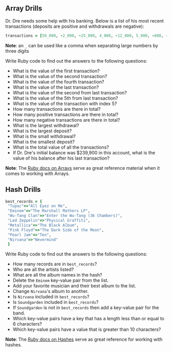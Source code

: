 ## Array Drills

Dr. Dre needs some help with his banking. 
Below is a list of his most recent transactions (deposits are positive and withdrawals are negative):

```ruby
transactions = [50_000, -2_000, -25_000, 4_000, -12_000, 5_000, -800, -900, 43_000, -30_000, 15_000, 62_000, -50_000, 42_000]
```

**Note**: an `_` can be used like a comma when separating large numbers by three digits

Write Ruby code to find out the answers to the following questions:

* What is the value of the first transaction?
* What is the value of the second transaction?
* What is the value of the fourth transaction?
* What is the value of the last transaction?
* What is the value of the second from last transaction?
* What is the value of the 5th from last transaction?
* What is the value of the transaction with index 5?
* How many transactions are there in total?
* How many positive transactions are there in total?
* How many negative transactions are there in total?
* What is the largest withdrawal?
* What is the largest deposit?
* What is the small withdrawal?
* What is the smallest deposit?
* What is the total value of all the transactions?
* If Dr. Dre's initial balance was $239,900 in this account, what is the value of his balance after his last transaction?

**Note**: The [Ruby docs on Arrays][ruby-array-docs] serve as great reference
material when it comes to working with Arrays.

## Hash Drills

```ruby
best_records = {
 "Tupac"=>"All Eyez on Me",
 "Eminem"=>"The Marshall Mathers LP",
 "Wu-Tang Clan"=>"Enter the Wu-Tang (36 Chambers)",
 "Led Zeppelin"=>"Physical Graffiti",
 "Metallica"=>"The Black Album",
 "Pink Floyd"=>"The Dark Side of the Moon",
 "Pearl Jam"=>"Ten",
 "Nirvana"=>"Nevermind"
 }
```

Write Ruby code to find out the answers to the following questions:

* How many records are in `best_records`?
* Who are all the artists listed?
* What are all the album names in the hash?
* Delete the `Eminem` key-value pair from the list.
* Add your favorite musician and their best album to the list.
* Change `Nirvana`'s album to another.
* Is `Nirvana` included in `best_records`?
* Is `Soundgarden` included in `best_records`?
* If `Soundgarden` is not in `best_records` then add a key-value pair for the band.
* Which key-value pairs have a key that has a length less than or equal to 6 characters?
* Which key-value pairs have a value that is greater than 10 characters?

**Note**: The [Ruby docs on Hashes][ruby-hash-docs] serve as great reference for 
working with hashes.

[ruby-array-docs]: http://www.ruby-doc.org/core-2.2.0/Array.html
[ruby-hash-docs]: http://www.ruby-doc.org/core-2.2.0/Hash.html
